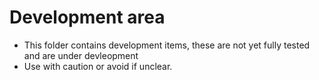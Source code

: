 # Development area
- This folder contains development items, these are not yet fully tested and are under devleopment
- Use with caution or avoid if unclear.
